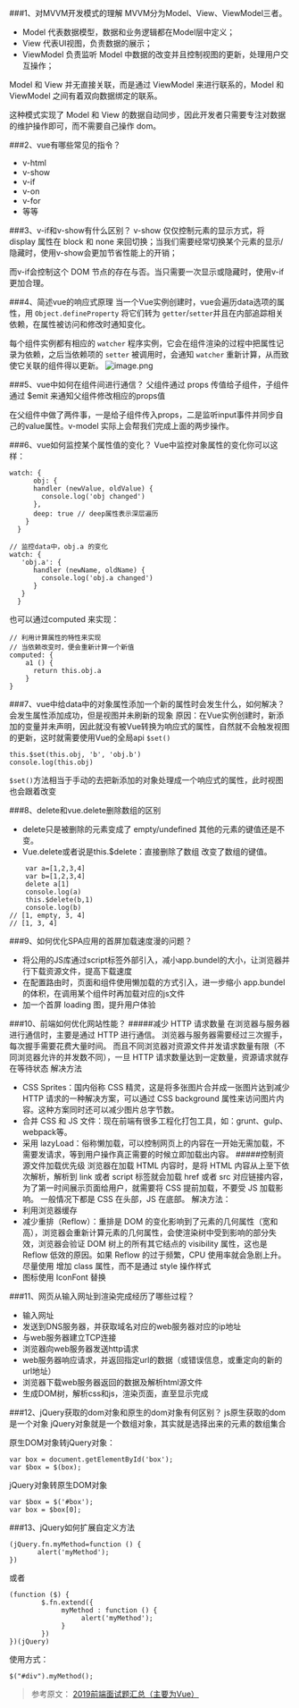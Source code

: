 ###1、对MVVM开发模式的理解
MVVM分为Model、View、ViewModel三者。
- Model 代表数据模型，数据和业务逻辑都在Model层中定义；
- View 代表UI视图，负责数据的展示；
- ViewModel 负责监听 Model 中数据的改变并且控制视图的更新，处理用户交互操作；

Model 和 View 并无直接关联，而是通过 ViewModel 来进行联系的，Model 和 ViewModel 之间有着双向数据绑定的联系。

这种模式实现了 Model 和 View 的数据自动同步，因此开发者只需要专注对数据的维护操作即可，而不需要自己操作 dom。

###2、vue有哪些常见的指令？
- v-html
- v-show
- v-if
- v-on
- v-for
- 等等

###3、v-if和v-show有什么区别？
v-show 仅仅控制元素的显示方式，将 display 属性在 block 和 none 来回切换；当我们需要经常切换某个元素的显示/隐藏时，使用v-show会更加节省性能上的开销；

而v-if会控制这个 DOM 节点的存在与否。当只需要一次显示或隐藏时，使用v-if更加合理。

###4、简述vue的响应式原理
当一个Vue实例创建时，vue会遍历data选项的属性，用 `Object.defineProperty` 将它们转为 `getter`/`setter`并且在内部追踪相关依赖，在属性被访问和修改时通知变化。

每个组件实例都有相应的 `watcher` 程序实例，它会在组件渲染的过程中把属性记录为依赖，之后当依赖项的 `setter` 被调用时，会通知 `watcher` 重新计算，从而致使它关联的组件得以更新。
![image.png](https://upload-images.jianshu.io/upload_images/12877063-03204aa3aafe3f38.png?imageMogr2/auto-orient/strip%7CimageView2/2/w/1240)

###5、vue中如何在组件间进行通信？
父组件通过 props 传值给子组件，子组件通过 $emit 来通知父组件修改相应的props值

在父组件中做了两件事，一是给子组件传入props，二是监听input事件并同步自己的value属性。v-model 实际上会帮我们完成上面的两步操作。

###6、vue如何监控某个属性值的变化？
Vue中监控对象属性的变化你可以这样：
```
watch: {
      obj: {
      handler (newValue, oldValue) {
        console.log('obj changed')
      },
      deep: true // deep属性表示深层遍历
    }
  }
```

```
// 监控data中，obj.a 的变化
watch: {
   'obj.a': {
      handler (newName, oldName) {
        console.log('obj.a changed')
      }
   }
  }
```
也可以通过computed 来实现：
```
// 利用计算属性的特性来实现
// 当依赖改变时，便会重新计算一个新值
computed: {
    a1 () {
      return this.obj.a
    }
}
```

###7、vue中给data中的对象属性添加一个新的属性时会发生什么，如何解决？
会发生属性添加成功，但是视图并未刷新的现象
原因：在Vue实例创建时，新添加的变量并未声明，因此就没有被Vue转换为响应式的属性，自然就不会触发视图的更新，这时就需要使用Vue的全局api `$set()`
```
this.$set(this.obj, 'b', 'obj.b')
console.log(this.obj)
```
`$set()`方法相当于手动的去把新添加的对象处理成一个响应式的属性，此时视图也会跟着改变

###8、delete和vue.delete删除数组的区别
- delete只是被删除的元素变成了 empty/undefined 其他的元素的键值还是不变。
- Vue.delete或者说是this.$delete：直接删除了数组 改变了数组的键值。
```
    var a=[1,2,3,4]
    var b=[1,2,3,4]
    delete a[1]
    console.log(a)
    this.$delete(b,1)
    console.log(b)
// [1, empty, 3, 4]
// [1, 3, 4]
```

###9、如何优化SPA应用的首屏加载速度漫的问题？
- 将公用的JS库通过script标签外部引入，减小app.bundel的大小，让浏览器并行下载资源文件，提高下载速度
- 在配置路由时，页面和组件使用懒加载的方式引入，进一步缩小 app.bundel 的体积，在调用某个组件时再加载对应的js文件
- 加一个首屏 loading 图，提升用户体验

###10、前端如何优化网站性能？
#####减少 HTTP 请求数量
在浏览器与服务器进行通信时，主要是通过 HTTP 进行通信。
浏览器与服务器需要经过三次握手，每次握手需要花费大量时间。
而且不同浏览器对资源文件并发请求数量有限（不同浏览器允许的并发数不同），一旦 HTTP 请求数量达到一定数量，资源请求就存在等待状态
解决方法
- CSS Sprites：国内俗称 CSS 精灵，这是将多张图片合并成一张图片达到减少 HTTP 请求的一种解决方案，可以通过 CSS background 属性来访问图片内容。这种方案同时还可以减少图片总字节数。
- 合并 CSS 和 JS 文件：现在前端有很多工程化打包工具，如：grunt、gulp、webpack等。
- 采用 lazyLoad：俗称懒加载，可以控制网页上的内容在一开始无需加载，不需要发请求，等到用户操作真正需要的时候立即加载出内容。
#####控制资源文件加载优先级
浏览器在加载 HTML 内容时，是将 HTML 内容从上至下依次解析，解析到 link 或者 script 标签就会加载 href 或者 src 对应链接内容，为了第一时间展示页面给用户，就需要将 CSS 提前加载，不要受 JS 加载影响。
一般情况下都是 CSS 在头部，JS 在底部。
解决方法：
- 利用浏览器缓存
- 减少重排（Reflow）：重排是 DOM 的变化影响到了元素的几何属性（宽和高），浏览器会重新计算元素的几何属性，会使渲染树中受到影响的部分失效，浏览器会验证 DOM 树上的所有其它结点的 visibility 属性，这也是 Reflow 低效的原因。如果 Reflow 的过于频繁，CPU 使用率就会急剧上升。尽量使用 增加 class 属性，而不是通过 style 操作样式
- 图标使用 IconFont 替换

###11、网页从输入网址到渲染完成经历了哪些过程？
- 输入网址
- 发送到DNS服务器，并获取域名对应的web服务器对应的ip地址
- 与web服务器建立TCP连接
- 浏览器向web服务器发送http请求
- web服务器响应请求，并返回指定url的数据（或错误信息，或重定向的新的url地址）
- 浏览器下载web服务器返回的数据及解析html源文件
- 生成DOM树，解析css和js，渲染页面，直至显示完成

###12、jQuery获取的dom对象和原生的dom对象有何区别？
js原生获取的dom是一个对象
jQuery对象就是一个数组对象，其实就是选择出来的元素的数组集合

原生DOM对象转jQuery对象：
```
var box = document.getElementById('box');
var $box = $(box);
```
jQuery对象转原生DOM对象
```
var $box = $('#box');
var box = $box[0];
```

###13、jQuery如何扩展自定义方法
```
(jQuery.fn.myMethod=function () {
       alert('myMethod');
})
```
或者
```
(function ($) {
        $.fn.extend({
             myMethod : function () {
                  alert('myMethod');
             }
        })
})(jQuery)
```

使用方式：
```
$("#div").myMethod();
```

> 参考原文： [2019前端面试题汇总（主要为Vue）](https://segmentfault.com/a/1190000018225708)
